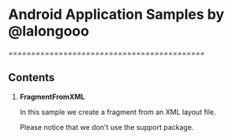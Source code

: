 # Android Application Samples by @lalongooo
===========================================

<h2>Contents</h2>

1. **FragmentFromXML**
	
	In this sample we create a fragment from an XML layout file.

	Please notice that we don't use the support package.
